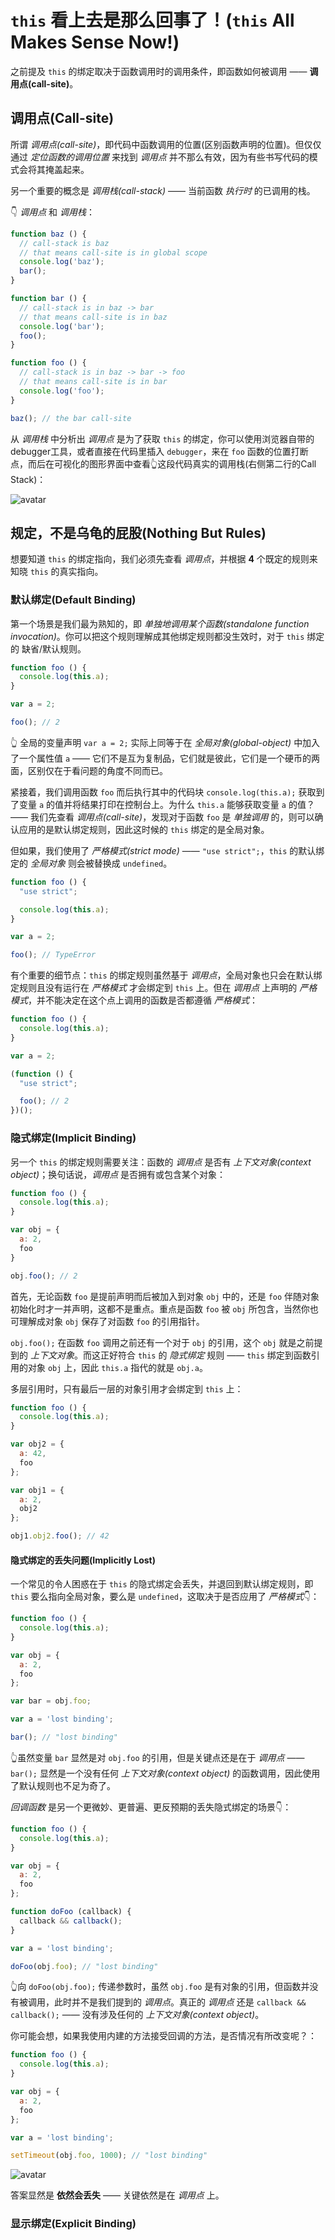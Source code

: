 # `this` 看上去是那么回事了！(`this` All Makes Sense Now!)
之前提及 `this` 的绑定取决于函数调用时的调用条件，即函数如何被调用 —— **调用点(call-site)**。

## 调用点(Call-site)
所谓 *调用点(call-site)*，即代码中函数调用的位置(区别函数声明的位置)。但仅仅通过 *定位函数的调用位置* 来找到 *调用点* 并不那么有效，因为有些书写代码的模式会将其掩盖起来。

另一个重要的概念是 *调用栈(call-stack)* —— 当前函数 *执行时* 的已调用的栈。

👇 *调用点* 和 *调用栈*：
```js
function baz () {
  // call-stack is baz
  // that means call-site is in global scope
  console.log('baz');
  bar();
}

function bar () {
  // call-stack is in baz -> bar
  // that means call-site is in baz
  console.log('bar');
  foo();
}

function foo () {
  // call-stack is in baz -> bar -> foo
  // that means call-site is in bar
  console.log('foo');
}

baz(); // the bar call-site
```

从 *调用栈* 中分析出 *调用点* 是为了获取 `this` 的绑定，你可以使用浏览器自带的debugger工具，或者直接在代码里插入 `debugger`，来在 `foo` 函数的位置打断点，而后在可视化的图形界面中查看👆这段代码真实的调用栈(右侧第二行的Call Stack)：

![avatar](./assets/this_all_makes_sense_now_call_stack.png)

## 规定，不是乌龟的屁股(Nothing But Rules)
想要知道 `this` 的绑定指向，我们必须先查看 *调用点*，并根据 **4** 个既定的规则来知晓 `this` 的真实指向。

### 默认绑定(Default Binding)
第一个场景是我们最为熟知的，即 *单独地调用某个函数(standalone function invocation)*。你可以把这个规则理解成其他绑定规则都没生效时，对于 `this` 绑定的 缺省/默认规则。

```js
function foo () {
  console.log(this.a);
}

var a = 2;

foo(); // 2
```

👆 全局的变量声明 `var a = 2;` 实际上同等于在 *全局对象(global-object)* 中加入了一个属性值 `a` —— 它们不是互为复制品，它们就是彼此，它们是一个硬币的两面，区别仅在于看问题的角度不同而已。

紧接着，我们调用函数 `foo` 而后执行其中的代码块 `console.log(this.a);` 获取到了变量 `a` 的值并将结果打印在控制台上。为什么 `this.a` 能够获取变量 `a` 的值？ —— 我们先查看 *调用点(call-site)*，发现对于函数 `foo` 是 *单独调用* 的，则可以确认应用的是默认绑定规则，因此这时候的 `this` 绑定的是全局对象。

但如果，我们使用了 *严格模式(strict mode)* —— `"use strict";`，`this` 的默认绑定的 *全局对象* 则会被替换成 `undefined`。

```js
function foo () {
  "use strict";

  console.log(this.a);
}

var a = 2;

foo(); // TypeError
```

有个重要的细节点：`this` 的绑定规则虽然基于 *调用点*，全局对象也只会在默认绑定规则且没有运行在 *严格模式* 才会绑定到 `this` 上。但在 *调用点* 上声明的 *严格模式*，并不能决定在这个点上调用的函数是否都遵循 *严格模式*：

```js
function foo () {
  console.log(this.a);
}

var a = 2;

(function () {
  "use strict";

  foo(); // 2
})();
```

### 隐式绑定(Implicit Binding)
另一个 `this` 的绑定规则需要关注：函数的 *调用点* 是否有 *上下文对象(context object)*；换句话说，*调用点* 是否拥有或包含某个对象：
```js
function foo () {
  console.log(this.a);
}

var obj = {
  a: 2,
  foo
}

obj.foo(); // 2
```

首先，无论函数 `foo` 是提前声明而后被加入到对象 `obj` 中的，还是 `foo` 伴随对象初始化时才一并声明，这都不是重点。重点是函数 `foo` 被 `obj` 所包含，当然你也可理解成对象 `obj` 保存了对函数 `foo` 的引用指针。

`obj.foo();` 在函数 `foo` 调用之前还有一个对于 `obj` 的引用，这个 `obj` 就是之前提到的 *上下文对象*。而这正好符合 `this` 的 *隐式绑定* 规则 —— `this` 绑定到函数引用的对象 `obj` 上，因此 `this.a` 指代的就是 `obj.a`。

多层引用时，只有最后一层的对象引用才会绑定到 `this` 上：
```js
function foo () {
  console.log(this.a);
}

var obj2 = {
  a: 42,
  foo
};

var obj1 = {
  a: 2,
  obj2
};

obj1.obj2.foo(); // 42
```

#### 隐式绑定的丢失问题(Implicitly Lost)
一个常见的令人困惑在于 `this` 的隐式绑定会丢失，并退回到默认绑定规则，即 `this` 要么指向全局对象，要么是 `undefined`，这取决于是否应用了 *严格模式*👇：

```js
function foo () {
  console.log(this.a);
}

var obj = {
  a: 2,
  foo
};

var bar = obj.foo;

var a = 'lost binding';

bar(); // "lost binding"
```

👆虽然变量 `bar` 显然是对 `obj.foo` 的引用，但是关键点还是在于 *调用点* —— `bar();` 显然是一个没有任何 *上下文对象(context object)* 的函数调用，因此使用了默认规则也不足为奇了。

*回调函数* 是另一个更微妙、更普遍、更反预期的丢失隐式绑定的场景👇：

```js
function foo () {
  console.log(this.a);
}

var obj = {
  a: 2,
  foo
};

function doFoo (callback) {
  callback && callback();
}

var a = 'lost binding';

doFoo(obj.foo); // "lost binding"
```

👆向 `doFoo(obj.foo);` 传递参数时，虽然 `obj.foo` 是有对象的引用，但函数并没有被调用，此时并不是我们提到的 *调用点*。真正的 *调用点* 还是 `callback && callback();` —— 没有涉及任何的 *上下文对象(context object)*。

你可能会想，如果我使用内建的方法接受回调的方法，是否情况有所改变呢？：

```js
function foo () {
  console.log(this.a);
}

var obj = {
  a: 2,
  foo
};

var a = 'lost binding';

setTimeout(obj.foo, 1000); // "lost binding"
```

![avatar](./assets/this_all_makes_sense_now_implicit_lose.png)

答案显然是 **依然会丢失** —— 关键依然是在 *调用点* 上。

### 显示绑定(Explicit Binding)